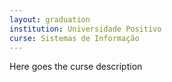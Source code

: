 ```yaml
---
layout: graduation
institution: Universidade Positivo
curse: Sistemas de Informação
---
```


Here goes the curse description